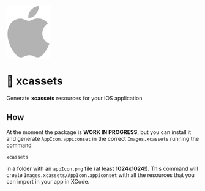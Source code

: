 ![](assets/apple_logo.png)

# 📲 xcassets

Generate **xcassets** resources for your iOS application

## How

At the moment the package is **WORK IN PROGRESS**, but you can install it and generate `AppIcon.appiconset` in the correct `Images.xcassets` running the command

```
xcassets
```

in a folder with an `appIcon.png` file (at least **1024x1024**!). This command will create `Images.xcassets/AppIcon.appiconset` with all the resources that you can import in your app in XCode.
